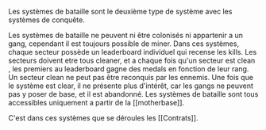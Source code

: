 Les systèmes de bataille sont le deuxième type de système avec les systèmes de conquête.

Les systèmes de bataille ne peuvent ni être colonisés ni appartenir a un gang, cependant il est toujours possible de miner. Dans ces systèmes, chaque secteur possède un leaderboard individuel qui recense les kills. Les secteurs doivent etre tous cleaner, et a chaque fois qu'un secteur est clean , les premiers au leaderboard gagne des medals en fonction de leur rang. Un secteur clean ne peut pas être reconquis par les ennemis. Une fois que le système est clear, il ne présente plus d'intérêt, car les gangs ne peuvent pas y poser de base, et il est abandonné. Les systèmes de bataille sont tous accessibles uniquement a partir de la [[motherbase]].

C'est dans ces systèmes que se déroules les [[Contrats]].